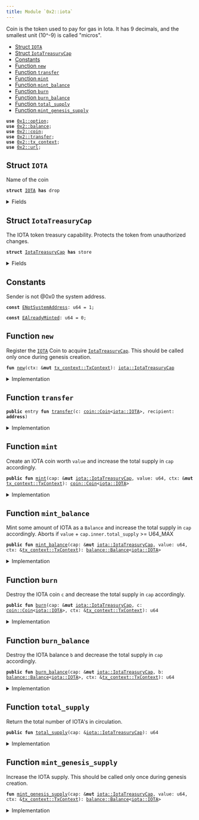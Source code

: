 ```yaml
---
title: Module `0x2::iota`
---
```


Coin<IOTA> is the token used to pay for gas in Iota.
It has 9 decimals, and the smallest unit (10^-9) is called "micros".


-  [Struct `IOTA`](#0x2_iota_IOTA)
-  [Struct `IotaTreasuryCap`](#0x2_iota_IotaTreasuryCap)
-  [Constants](#@Constants_0)
-  [Function `new`](#0x2_iota_new)
-  [Function `transfer`](#0x2_iota_transfer)
-  [Function `mint`](#0x2_iota_mint)
-  [Function `mint_balance`](#0x2_iota_mint_balance)
-  [Function `burn`](#0x2_iota_burn)
-  [Function `burn_balance`](#0x2_iota_burn_balance)
-  [Function `total_supply`](#0x2_iota_total_supply)
-  [Function `mint_genesis_supply`](#0x2_iota_mint_genesis_supply)


<pre><code><b>use</b> <a href="../move-stdlib/option.md#0x1_option">0x1::option</a>;
<b>use</b> <a href="../iota-framework/balance.md#0x2_balance">0x2::balance</a>;
<b>use</b> <a href="../iota-framework/coin.md#0x2_coin">0x2::coin</a>;
<b>use</b> <a href="../iota-framework/transfer.md#0x2_transfer">0x2::transfer</a>;
<b>use</b> <a href="../iota-framework/tx_context.md#0x2_tx_context">0x2::tx_context</a>;
<b>use</b> <a href="../iota-framework/url.md#0x2_url">0x2::url</a>;
</code></pre>



<a name="0x2_iota_IOTA"></a>

## Struct `IOTA`

Name of the coin


<pre><code><b>struct</b> <a href="../iota-framework/iota.md#0x2_iota_IOTA">IOTA</a> <b>has</b> drop
</code></pre>



<details>
<summary>Fields</summary>


<dl>
<dt>
<code>dummy_field: bool</code>
</dt>
<dd>

</dd>
</dl>


</details>

<a name="0x2_iota_IotaTreasuryCap"></a>

## Struct `IotaTreasuryCap`

The IOTA token treasury capability.
Protects the token from unauthorized changes.


<pre><code><b>struct</b> <a href="../iota-framework/iota.md#0x2_iota_IotaTreasuryCap">IotaTreasuryCap</a> <b>has</b> store
</code></pre>



<details>
<summary>Fields</summary>


<dl>
<dt>
<code>inner: <a href="../iota-framework/coin.md#0x2_coin_TreasuryCap">coin::TreasuryCap</a>&lt;<a href="../iota-framework/iota.md#0x2_iota_IOTA">iota::IOTA</a>&gt;</code>
</dt>
<dd>

</dd>
</dl>


</details>

<a name="@Constants_0"></a>

## Constants


<a name="0x2_iota_ENotSystemAddress"></a>

Sender is not @0x0 the system address.


<pre><code><b>const</b> <a href="../iota-framework/iota.md#0x2_iota_ENotSystemAddress">ENotSystemAddress</a>: u64 = 1;
</code></pre>



<a name="0x2_iota_EAlreadyMinted"></a>



<pre><code><b>const</b> <a href="../iota-framework/iota.md#0x2_iota_EAlreadyMinted">EAlreadyMinted</a>: u64 = 0;
</code></pre>



<a name="0x2_iota_new"></a>

## Function `new`

Register the <code><a href="../iota-framework/iota.md#0x2_iota_IOTA">IOTA</a></code> Coin to acquire <code><a href="../iota-framework/iota.md#0x2_iota_IotaTreasuryCap">IotaTreasuryCap</a></code>.
This should be called only once during genesis creation.


<pre><code><b>fun</b> <a href="../iota-framework/iota.md#0x2_iota_new">new</a>(ctx: &<b>mut</b> <a href="../iota-framework/tx_context.md#0x2_tx_context_TxContext">tx_context::TxContext</a>): <a href="../iota-framework/iota.md#0x2_iota_IotaTreasuryCap">iota::IotaTreasuryCap</a>
</code></pre>



<details>
<summary>Implementation</summary>


<pre><code><b>fun</b> <a href="../iota-framework/iota.md#0x2_iota_new">new</a>(ctx: &<b>mut</b> TxContext): <a href="../iota-framework/iota.md#0x2_iota_IotaTreasuryCap">IotaTreasuryCap</a> {
    <b>assert</b>!(ctx.sender() == @0x0, <a href="../iota-framework/iota.md#0x2_iota_ENotSystemAddress">ENotSystemAddress</a>);
    <b>assert</b>!(ctx.epoch() == 0, <a href="../iota-framework/iota.md#0x2_iota_EAlreadyMinted">EAlreadyMinted</a>);

    <b>let</b> (treasury, metadata) = <a href="../iota-framework/coin.md#0x2_coin_create_currency">coin::create_currency</a>(
        <a href="../iota-framework/iota.md#0x2_iota_IOTA">IOTA</a> {},
        9,
        b"<a href="../iota-framework/iota.md#0x2_iota_IOTA">IOTA</a>",
        b"Iota",
        // TODO: add appropriate description and logo <a href="../iota-framework/url.md#0x2_url">url</a>
        b"",
        <a href="../move-stdlib/option.md#0x1_option_none">option::none</a>(),
        ctx
    );

    <a href="../iota-framework/transfer.md#0x2_transfer_public_freeze_object">transfer::public_freeze_object</a>(metadata);

    <a href="../iota-framework/iota.md#0x2_iota_IotaTreasuryCap">IotaTreasuryCap</a> {
        inner: treasury,
    }
}
</code></pre>



</details>

<a name="0x2_iota_transfer"></a>

## Function `transfer`



<pre><code><b>public</b> entry <b>fun</b> <a href="../iota-framework/transfer.md#0x2_transfer">transfer</a>(c: <a href="../iota-framework/coin.md#0x2_coin_Coin">coin::Coin</a>&lt;<a href="../iota-framework/iota.md#0x2_iota_IOTA">iota::IOTA</a>&gt;, recipient: <b>address</b>)
</code></pre>



<details>
<summary>Implementation</summary>


<pre><code><b>public</b> entry <b>fun</b> <a href="../iota-framework/transfer.md#0x2_transfer">transfer</a>(c: <a href="../iota-framework/coin.md#0x2_coin_Coin">coin::Coin</a>&lt;<a href="../iota-framework/iota.md#0x2_iota_IOTA">IOTA</a>&gt;, recipient: <b>address</b>) {
    <a href="../iota-framework/transfer.md#0x2_transfer_public_transfer">transfer::public_transfer</a>(c, recipient)
}
</code></pre>



</details>

<a name="0x2_iota_mint"></a>

## Function `mint`

Create an IOTA coin worth <code>value</code> and increase the total supply in <code>cap</code> accordingly.


<pre><code><b>public</b> <b>fun</b> <a href="../iota-framework/iota.md#0x2_iota_mint">mint</a>(cap: &<b>mut</b> <a href="../iota-framework/iota.md#0x2_iota_IotaTreasuryCap">iota::IotaTreasuryCap</a>, value: u64, ctx: &<b>mut</b> <a href="../iota-framework/tx_context.md#0x2_tx_context_TxContext">tx_context::TxContext</a>): <a href="../iota-framework/coin.md#0x2_coin_Coin">coin::Coin</a>&lt;<a href="../iota-framework/iota.md#0x2_iota_IOTA">iota::IOTA</a>&gt;
</code></pre>



<details>
<summary>Implementation</summary>


<pre><code><b>public</b> <b>fun</b> <a href="../iota-framework/iota.md#0x2_iota_mint">mint</a>(cap: &<b>mut</b> <a href="../iota-framework/iota.md#0x2_iota_IotaTreasuryCap">IotaTreasuryCap</a>, value: u64, ctx: &<b>mut</b> TxContext): Coin&lt;<a href="../iota-framework/iota.md#0x2_iota_IOTA">IOTA</a>&gt; {
    <b>assert</b>!(ctx.sender() == @0x0, <a href="../iota-framework/iota.md#0x2_iota_ENotSystemAddress">ENotSystemAddress</a>);

    cap.inner.<a href="../iota-framework/iota.md#0x2_iota_mint">mint</a>(value, ctx)
}
</code></pre>



</details>

<a name="0x2_iota_mint_balance"></a>

## Function `mint_balance`

Mint some amount of IOTA as a <code>Balance</code> and increase the total supply in <code>cap</code> accordingly.
Aborts if <code>value</code> + <code>cap.inner.total_supply</code> >= U64_MAX


<pre><code><b>public</b> <b>fun</b> <a href="../iota-framework/iota.md#0x2_iota_mint_balance">mint_balance</a>(cap: &<b>mut</b> <a href="../iota-framework/iota.md#0x2_iota_IotaTreasuryCap">iota::IotaTreasuryCap</a>, value: u64, ctx: &<a href="../iota-framework/tx_context.md#0x2_tx_context_TxContext">tx_context::TxContext</a>): <a href="../iota-framework/balance.md#0x2_balance_Balance">balance::Balance</a>&lt;<a href="../iota-framework/iota.md#0x2_iota_IOTA">iota::IOTA</a>&gt;
</code></pre>



<details>
<summary>Implementation</summary>


<pre><code><b>public</b> <b>fun</b> <a href="../iota-framework/iota.md#0x2_iota_mint_balance">mint_balance</a>(cap: &<b>mut</b> <a href="../iota-framework/iota.md#0x2_iota_IotaTreasuryCap">IotaTreasuryCap</a>, value: u64, ctx: &TxContext): Balance&lt;<a href="../iota-framework/iota.md#0x2_iota_IOTA">IOTA</a>&gt; {
    <b>assert</b>!(ctx.sender() == @0x0, <a href="../iota-framework/iota.md#0x2_iota_ENotSystemAddress">ENotSystemAddress</a>);

    cap.inner.<a href="../iota-framework/iota.md#0x2_iota_mint_balance">mint_balance</a>(value)
}
</code></pre>



</details>

<a name="0x2_iota_burn"></a>

## Function `burn`

Destroy the IOTA coin <code>c</code> and decrease the total supply in <code>cap</code> accordingly.


<pre><code><b>public</b> <b>fun</b> <a href="../iota-framework/iota.md#0x2_iota_burn">burn</a>(cap: &<b>mut</b> <a href="../iota-framework/iota.md#0x2_iota_IotaTreasuryCap">iota::IotaTreasuryCap</a>, c: <a href="../iota-framework/coin.md#0x2_coin_Coin">coin::Coin</a>&lt;<a href="../iota-framework/iota.md#0x2_iota_IOTA">iota::IOTA</a>&gt;, ctx: &<a href="../iota-framework/tx_context.md#0x2_tx_context_TxContext">tx_context::TxContext</a>): u64
</code></pre>



<details>
<summary>Implementation</summary>


<pre><code><b>public</b> <b>fun</b> <a href="../iota-framework/iota.md#0x2_iota_burn">burn</a>(cap: &<b>mut</b> <a href="../iota-framework/iota.md#0x2_iota_IotaTreasuryCap">IotaTreasuryCap</a>, c: Coin&lt;<a href="../iota-framework/iota.md#0x2_iota_IOTA">IOTA</a>&gt;, ctx: &TxContext): u64 {
    <b>assert</b>!(ctx.sender() == @0x0, <a href="../iota-framework/iota.md#0x2_iota_ENotSystemAddress">ENotSystemAddress</a>);

    cap.inner.<a href="../iota-framework/iota.md#0x2_iota_burn">burn</a>(c)
}
</code></pre>



</details>

<a name="0x2_iota_burn_balance"></a>

## Function `burn_balance`

Destroy the IOTA balance <code>b</code> and decrease the total supply in <code>cap</code> accordingly.


<pre><code><b>public</b> <b>fun</b> <a href="../iota-framework/iota.md#0x2_iota_burn_balance">burn_balance</a>(cap: &<b>mut</b> <a href="../iota-framework/iota.md#0x2_iota_IotaTreasuryCap">iota::IotaTreasuryCap</a>, b: <a href="../iota-framework/balance.md#0x2_balance_Balance">balance::Balance</a>&lt;<a href="../iota-framework/iota.md#0x2_iota_IOTA">iota::IOTA</a>&gt;, ctx: &<a href="../iota-framework/tx_context.md#0x2_tx_context_TxContext">tx_context::TxContext</a>): u64
</code></pre>



<details>
<summary>Implementation</summary>


<pre><code><b>public</b> <b>fun</b> <a href="../iota-framework/iota.md#0x2_iota_burn_balance">burn_balance</a>(cap: &<b>mut</b> <a href="../iota-framework/iota.md#0x2_iota_IotaTreasuryCap">IotaTreasuryCap</a>, b: Balance&lt;<a href="../iota-framework/iota.md#0x2_iota_IOTA">IOTA</a>&gt;, ctx: &TxContext): u64 {
    <b>assert</b>!(ctx.sender() == @0x0, <a href="../iota-framework/iota.md#0x2_iota_ENotSystemAddress">ENotSystemAddress</a>);

    cap.inner.supply_mut().decrease_supply(b)
}
</code></pre>



</details>

<a name="0x2_iota_total_supply"></a>

## Function `total_supply`

Return the total number of IOTA's in circulation.


<pre><code><b>public</b> <b>fun</b> <a href="../iota-framework/iota.md#0x2_iota_total_supply">total_supply</a>(cap: &<a href="../iota-framework/iota.md#0x2_iota_IotaTreasuryCap">iota::IotaTreasuryCap</a>): u64
</code></pre>



<details>
<summary>Implementation</summary>


<pre><code><b>public</b> <b>fun</b> <a href="../iota-framework/iota.md#0x2_iota_total_supply">total_supply</a>(cap: &<a href="../iota-framework/iota.md#0x2_iota_IotaTreasuryCap">IotaTreasuryCap</a>): u64 {
    cap.inner.<a href="../iota-framework/iota.md#0x2_iota_total_supply">total_supply</a>()
}
</code></pre>



</details>

<a name="0x2_iota_mint_genesis_supply"></a>

## Function `mint_genesis_supply`

Increase the IOTA supply.
This should be called only once during genesis creation.


<pre><code><b>fun</b> <a href="../iota-framework/iota.md#0x2_iota_mint_genesis_supply">mint_genesis_supply</a>(cap: &<b>mut</b> <a href="../iota-framework/iota.md#0x2_iota_IotaTreasuryCap">iota::IotaTreasuryCap</a>, value: u64, ctx: &<a href="../iota-framework/tx_context.md#0x2_tx_context_TxContext">tx_context::TxContext</a>): <a href="../iota-framework/balance.md#0x2_balance_Balance">balance::Balance</a>&lt;<a href="../iota-framework/iota.md#0x2_iota_IOTA">iota::IOTA</a>&gt;
</code></pre>



<details>
<summary>Implementation</summary>


<pre><code><b>fun</b> <a href="../iota-framework/iota.md#0x2_iota_mint_genesis_supply">mint_genesis_supply</a>(cap: &<b>mut</b> <a href="../iota-framework/iota.md#0x2_iota_IotaTreasuryCap">IotaTreasuryCap</a>, value: u64, ctx: &TxContext): Balance&lt;<a href="../iota-framework/iota.md#0x2_iota_IOTA">IOTA</a>&gt; {
    <b>assert</b>!(ctx.epoch() == 0, <a href="../iota-framework/iota.md#0x2_iota_EAlreadyMinted">EAlreadyMinted</a>);

    cap.<a href="../iota-framework/iota.md#0x2_iota_mint_balance">mint_balance</a>(value, ctx)
}
</code></pre>



</details>

